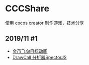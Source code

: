 # CCCShare
使用 cocos creator 制作游戏，技术分享

## 2019/11 #1

+ [金币飞向目标动画](GoldAnimation/README.md)
+ [DrawCall 分析器SpectorJS](SpectorJS/README.md)